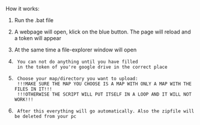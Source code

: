 How it works:
1.	Run the .bat file

2.	A webpage will open, klick on the blue button. The page will reload and a token will appear

3.	At the same time a file-explorer window will open

4.      You can not do anything until you have filled 
        in the token of you're google drive in the correct place
        
5.      Choose your map/directory you want to upload:
        !!!MAKE SURE THE MAP YOU CHOOSE IS A MAP WITH ONLY A MAP WITH THE FILES IN IT!!!
        !!!OTHERWISE THE SCRIPT WILL PUT ITSELF IN A LOOP AND IT WILL NOT WORK!!!
        
6.      After this everything will go automatically. Also the zipfile will be deleted from your pc
